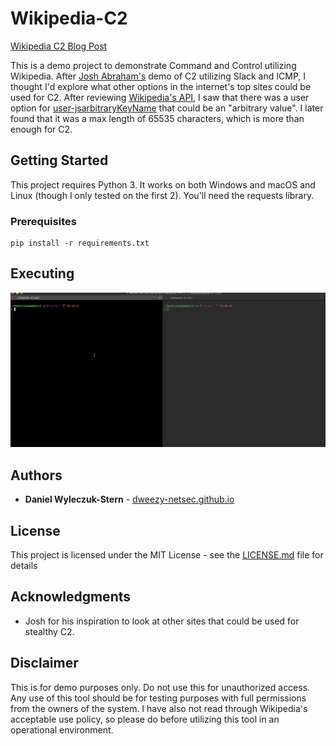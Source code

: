 # Wikipedia-C2

[Wikipedia C2 Blog Post](https://dweezy-netsec.github.io/blog/wikipediac2/)

This is a demo project to demonstrate Command and Control utilizing Wikipedia. After [Josh Abraham's](https://twitter.com/Jabra) demo of C2 utilizing Slack and ICMP, I thought I'd explore what other options in the internet's top sites could be used for C2. After reviewing [Wikipedia's API](https://en.wikipedia.org/w/api.php), I saw that there was a user option for [user-jsarbitraryKeyName](https://www.mediawiki.org/wiki/API:Options) that could be an "arbitrary value". I later found that it was a max length of 65535 characters, which is more than enough for C2.

## Getting Started

This project requires Python 3. It works on both Windows and macOS and Linux (though I only tested on the first 2). You'll need the requests library.

### Prerequisites

```
pip install -r requirements.txt
```

## Executing

![](demo.gif)

## Authors

* **Daniel Wyleczuk-Stern** - [dweezy-netsec.github.io](https://dweezy-netsec.github.io/)

## License

This project is licensed under the MIT License - see the [LICENSE.md](LICENSE.md) file for details

## Acknowledgments

* Josh for his inspiration to look at other sites that could be used for stealthy C2.

## Disclaimer

This is for demo purposes only. Do not use this for unauthorized access. Any use of this tool should be for testing purposes with full permissions from the owners of the system. I have also not read through Wikipedia's acceptable use policy, so please do before utilizing this tool in an operational environment.
